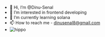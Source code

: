 - 👋 Hi, I’m @Dinu-Senal
- 👀 I’m interested in frontend developing
- 🌱 I’m currently learning solana
- 📫 How to reach me - dinusenal8@gmail.com
- ![hippo](https://media3.giphy.com/media/aUovxH8Vf9qDu/giphy.gif)


<!---
Dinu-Senal/Dinu-Senal is a ✨ special ✨ repository because its `README.md` (this file) appears on your GitHub profile.
You can click the Preview link to take a look at your changes.
--->
